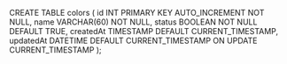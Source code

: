 CREATE TABLE colors (
    id INT PRIMARY KEY AUTO_INCREMENT NOT NULL,
    name VARCHAR(60) NOT NULL,
    status BOOLEAN NOT NULL DEFAULT TRUE,
    createdAt TIMESTAMP DEFAULT CURRENT_TIMESTAMP,
    updatedAt DATETIME DEFAULT CURRENT_TIMESTAMP ON UPDATE CURRENT_TIMESTAMP
);